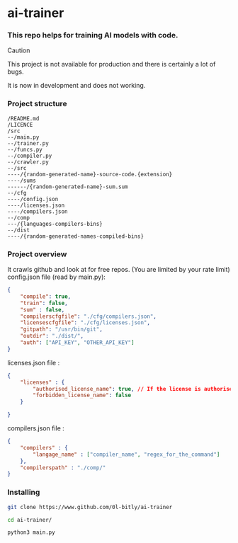 # ai-trainer
### This repo helps for training AI models with code.

> [!CAUTION]
> This project is not available for production and there is certainly a lot of bugs.

It is now in development and does not working.
### Project structure
```tree
/README.md
/LICENCE
/src
--/main.py
--/trainer.py
--/funcs.py
--/compiler.py
--/crawler.py
--/src
----/{random-generated-name}-source-code.{extension}
----/sums
------/{random-generated-name}-sum.sum
--/cfg
----/config.json
----/licenses.json
----/compilers.json
--/comp
---/{languages-compilers-bins}
--/dist
----/{random-generated-names-compiled-bins}
```
### Project overview
It crawls github and look at for free repos. (You are limited by your rate limit)
config.json file (read by main.py):
```json
{
    "compile": true,
    "train": false,
    "sum" : false,
    "compilerscfgfile": "./cfg/compilers.json",
    "licensescfgfile": "./cfg/licenses.json",
    "gitpath": "/usr/bin/git",
    "outdir": "./dist/",
    "auth": ["API_KEY", "OTHER_API_KEY"]
}
```
licenses.json file :
```json
{
    "licenses" : {
        "authorised_license_name": true, // If the license is authorised, "true", else "false"
        "forbidden_license_name": false
    }

}
```
compilers.json file :
```json
{
    "compilers" : {
        "langage_name" : ["compiler_name", "regex_for_the_command"]
    },
    "compilerspath" : "./comp/"
}
```

### Installing
```bash
git clone https://www.github.com/0l-bitly/ai-trainer
```
```bash
cd ai-trainer/
```
```bash
python3 main.py
```
